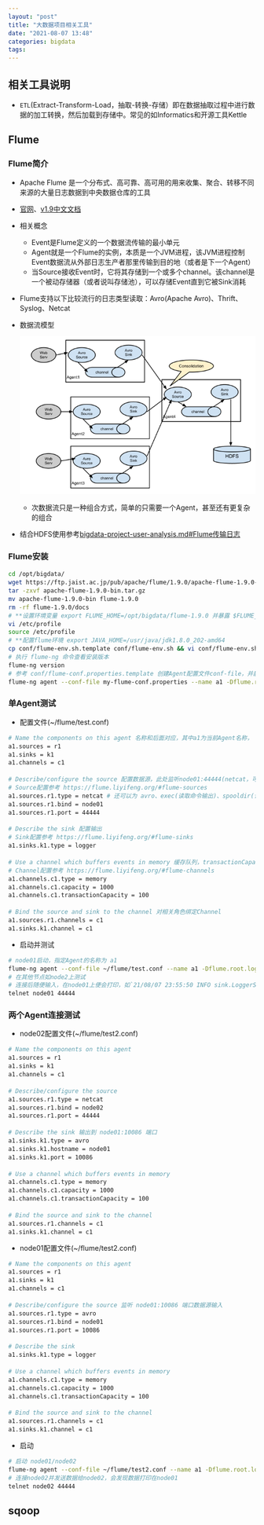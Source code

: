 ```yaml
---
layout: "post"
title: "大数据项目相关工具"
date: "2021-08-07 13:48"
categories: bigdata
tags:
---
```


## 相关工具说明

- `ETL`(Extract-Transform-Load，抽取-转换-存储）即在数据抽取过程中进行数据的加工转换，然后加载到存储中。常见的如Informatics和开源工具Kettle

## Flume

### Flume简介

- Apache Flume 是一个分布式、高可靠、高可用的用来收集、聚合、转移不同来源的大量日志数据到中央数据仓库的工具
- [官网](http://flume.apache.org/)、[v1.9中文文档](https://flume.liyifeng.org/)
- 相关概念
    - Event是Flume定义的一个数据流传输的最小单元
    - Agent就是一个Flume的实例，本质是一个JVM进程，该JVM进程控制Event数据流从外部日志生产者那里传输到目的地（或者是下一个Agent）
    - 当Source接收Event时，它将其存储到一个或多个channel。该channel是一个被动存储器（或者说叫存储池），可以存储Event直到它被Sink消耗
- Flume支持以下比较流行的日志类型读取：Avro(Apache Avro)、Thrift、Syslog、Netcat
- 数据流模型

    ![flume-arch.png](/data/images/bigdata/flume-arch.png)
    - 次数据流只是一种组合方式，简单的只需要一个Agent，甚至还有更复杂的组合
- 结合HDFS使用参考[bigdata-project-user-analysis.md#Flume传输日志](/_posts/bigdata/bigdata-project-user-analysis.md#Flume传输日志)

### Flume安装

```bash
cd /opt/bigdata/
wget https://ftp.jaist.ac.jp/pub/apache/flume/1.9.0/apache-flume-1.9.0-bin.tar.gz
tar -zxvf apache-flume-1.9.0-bin.tar.gz
mv apache-flume-1.9.0-bin flume-1.9.0
rm -rf flume-1.9.0/docs
# **设置环境变量 export FLUME_HOME=/opt/bigdata/flume-1.9.0 并暴露 $FLUME_HOME/bin
vi /etc/profile
source /etc/profile
# **配置flume环境 export JAVA_HOME=/usr/java/jdk1.8.0_202-amd64
cp conf/flume-env.sh.template conf/flume-env.sh && vi conf/flume-env.sh
# 执行 flume-ng 命令查看安装版本
flume-ng version
# 参考 conf/flume-conf.properties.template 创建Agent配置文件conf-file，并启动Agent
flume-ng agent --conf-file my-flume-conf.properties --name a1 -Dflume.root.logger=INFO,console
```

### 单Agent测试

- 配置文件(~/flume/test.conf)

```bash
# Name the components on this agent 名称和后面对应，其中a1为当前Agent名称，
a1.sources = r1
a1.sinks = k1
a1.channels = c1

# Describe/configure the source 配置数据源，此处监听node01:44444(netcat，可监听telnet的数据传输)
# Source配置参考 https://flume.liyifeng.org/#flume-sources
a1.sources.r1.type = netcat # 还可以为 avro、exec(读取命令输出)、spooldir(读取目录下文件，可设置后缀等)
a1.sources.r1.bind = node01
a1.sources.r1.port = 44444

# Describe the sink 配置输出
# Sink配置参考 https://flume.liyifeng.org/#flume-sinks
a1.sinks.k1.type = logger

# Use a channel which buffers events in memory 缓存队列，transactionCapacity表示每次读取的任务数
# Channel配置参考 https://flume.liyifeng.org/#flume-channels
a1.channels.c1.type = memory
a1.channels.c1.capacity = 1000
a1.channels.c1.transactionCapacity = 100

# Bind the source and sink to the channel 对相关角色绑定Channel
a1.sources.r1.channels = c1
a1.sinks.k1.channel = c1
```
- 启动并测试

```bash
# node01启动，指定Agent的名称为 a1
flume-ng agent --conf-file ~/flume/test.conf --name a1 -Dflume.root.logger=INFO,console
# 在其他节点如node2上测试
# 连接后随便输入，在node01上便会打印，如`21/08/07 23:55:50 INFO sink.LoggerSink: Event: { headers:{} body: 31 32 33 0D                                     123. }`
telnet node01 44444
```

### 两个Agent连接测试

- node02配置文件(~/flume/test2.conf)

```bash
# Name the components on this agent
a1.sources = r1
a1.sinks = k1
a1.channels = c1

# Describe/configure the source
a1.sources.r1.type = netcat
a1.sources.r1.bind = node02
a1.sources.r1.port = 44444

# Describe the sink 输出到 node01:10086 端口
a1.sinks.k1.type = avro
a1.sinks.k1.hostname = node01
a1.sinks.k1.port = 10086

# Use a channel which buffers events in memory
a1.channels.c1.type = memory
a1.channels.c1.capacity = 1000
a1.channels.c1.transactionCapacity = 100

# Bind the source and sink to the channel
a1.sources.r1.channels = c1
a1.sinks.k1.channel = c1
```
- node01配置文件(~/flume/test2.conf)

```bash
# Name the components on this agent
a1.sources = r1
a1.sinks = k1
a1.channels = c1

# Describe/configure the source 监听 node01:10086 端口数据源输入
a1.sources.r1.type = avro
a1.sources.r1.bind = node01
a1.sources.r1.port = 10086

# Describe the sink
a1.sinks.k1.type = logger

# Use a channel which buffers events in memory
a1.channels.c1.type = memory
a1.channels.c1.capacity = 1000
a1.channels.c1.transactionCapacity = 100

# Bind the source and sink to the channel
a1.sources.r1.channels = c1
a1.sinks.k1.channel = c1
```
- 启动

```bash
# 启动 node01/node02
flume-ng agent --conf-file ~/flume/test2.conf --name a1 -Dflume.root.logger=INFO,console
# 连接node02并发送数据给node02，会发现数据打印在node01
telnet node02 44444
```




## sqoop


